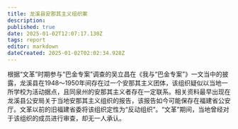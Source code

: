 ```yaml
---
title: 龙溪县安那其主义组织案
description: 
published: true
date: 2025-01-02T12:07:17.130Z
tags: report
editor: markdown
dateCreated: 2025-01-02T02:02:34.928Z
---
```


根据“文革”时期参与“巴金专案”调查的吴立昌在《我与“巴金专案”》一文当中的披露，龙溪县在1948～1950年间存在过一个安那其主义团体，该组织疑似以当地一所学校为活动据点，且同泉州的安那其主义者存在一定联系。相关资料最早出现在龙溪县公安局关于当地安那其主义组织的报告，该报告如今可能保存在福建省公安厅。文革以前的旧福建省委将该组织定性为“反动组织”。“文革”期间，当地曾经对于该组织的成员进行审查，却无一人承认。